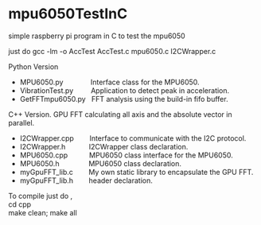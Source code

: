 mpu6050TestInC
==============

simple raspberry pi  program in C to test the mpu6050


 just do gcc -lm -o AccTest AccTest.c mpu6050.c I2CWrapper.c
 
Python Version
- MPU6050.py&nbsp;&nbsp;&nbsp;&nbsp;&nbsp;&nbsp;&nbsp;&nbsp;&nbsp;&nbsp;&nbsp;&nbsp;&nbsp;&nbsp;Interface class for the MPU6050.
- VibrationTest.py&nbsp;&nbsp;&nbsp;&nbsp;&nbsp;&nbsp;&nbsp;&nbsp;&nbsp;Application to detect peak in acceleration.
- GetFFTmpu6050.py&nbsp;&nbsp;&nbsp;FFT analysis using the build-in fifo buffer.

C++ Version.  GPU FFT calculating all axis and the absolute vector in parallel.
- I2CWrapper.cpp&nbsp;&nbsp;&nbsp;&nbsp;&nbsp;&nbsp;&nbsp;&nbsp;Interface to communicate with the I2C protocol.
- I2CWrapper.h&nbsp;&nbsp;&nbsp;&nbsp;&nbsp;&nbsp;&nbsp;&nbsp;&nbsp;&nbsp;&nbsp;&nbsp;I2CWrapper class declaration.
- MPU6050.cpp&nbsp;&nbsp;&nbsp;&nbsp;&nbsp;&nbsp;&nbsp;&nbsp;&nbsp;&nbsp;&nbsp;MPU6050 class interface for the MPU6050.
- MPU6050.h&nbsp;&nbsp;&nbsp;&nbsp;&nbsp;&nbsp;&nbsp;&nbsp;&nbsp;&nbsp;&nbsp;&nbsp;&nbsp;&nbsp;&nbsp;MPU6050 class declaration.
- myGpuFFT_lib.c&nbsp;&nbsp;&nbsp;&nbsp;&nbsp;&nbsp;&nbsp;&nbsp;My own static library to encapsulate the GPU FFT.
- myGpuFFT_lib.h&nbsp;&nbsp;&nbsp;&nbsp;&nbsp;&nbsp;&nbsp;&nbsp;header declaration.
 
To compile just do ,<br>
cd cpp<br>
make clean; make all

